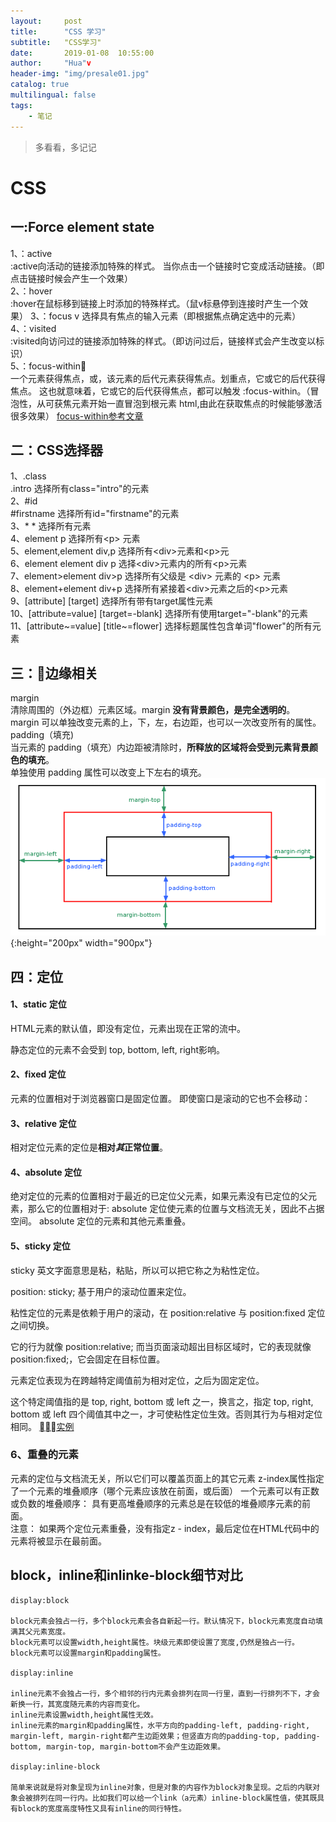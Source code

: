 ```yaml
---
layout:     post
title:      "CSS 学习"
subtitle:   "CSS学习"
date:       2019-01-08  10:55:00
author:     "Hua"v
header-img: "img/presale01.jpg"
catalog: true
multilingual: false
tags:
    - 笔记
---
```

>多看看，多记记

# CSS
## 一:Force element state
1、：active  
:active向活动的链接添加特殊的样式。
当你点击一个链接时它变成活动链接。（即点击链接时候会产生一个效果）  
2、：hover  
:hover在鼠标移到链接上时添加的特殊样式。（鼠v标悬停到连接时产生一个效果）
3、：focus  v
选择具有焦点的输入元素（即根据焦点确定选中的元素）  
4、：visited  
:visited向访问过的链接添加特殊的样式。（即访问过后，链接样式会产生改变以标识）  
5、：focus-within  
一个元素获得焦点，或，该元素的后代元素获得焦点。划重点，它或它的后代获得焦点。
这也就意味着，它或它的后代获得焦点，都可以触发 :focus-within。（冒泡性，从可获焦元素开始一直冒泡到根元素 html,由此在获取焦点的时候能够激活很多效果）
[focus-within参考文章](https://www.cnblogs.com/coco1s/p/9406413.html)


## 二：CSS选择器
1、.class  
.intro	选择所有class="intro"的元素  
2、#id  
#firstname	选择所有id="firstname"的元素  
3、*  *	选择所有元素  
4、element	p	选择所有&lt;p&gt; 元素  
5、element,element	div,p	选择所有&lt;div&gt;元素和&lt;p&gt;元  
6、element element	div p	选择&lt;div&gt;元素内的所有&lt;p&gt;元素  
7、element&gt;element	div&gt;p	选择所有父级是 &lt;div&gt; 元素的 &lt;p&gt; 元素  
8、element+element	div+p	选择所有紧接着&lt;div&gt;元素之后的&lt;p&gt;元素  
9、[attribute]	[target]	选择所有带有target属性元素  
10、[attribute=value]	[target=-blank]	选择所有使用target="-blank"的元素    
11、[attribute~=value]	[title~=flower]	选择标题属性包含单词"flower"的所有元素


## 三：边缘相关
margin  
清除周围的（外边框）元素区域。margin **没有背景颜色，是完全透明的**。
margin 可以单独改变元素的上，下，左，右边距，也可以一次改变所有的属性。  
padding（填充)  
当元素的 padding（填充）内边距被清除时，**所释放的区域将会受到元素背景颜色的填充**。  
单独使用 padding 属性可以改变上下左右的填充。  
![img](/img/in-post/CSS/margin_padding.png){:height="200px" width="900px"}

## 四：定位
#### 1、static 定位  
HTML元素的默认值，即没有定位，元素出现在正常的流中。

静态定位的元素不会受到 top, bottom, left, right影响。

#### 2、fixed 定位
元素的位置相对于浏览器窗口是固定位置。
即使窗口是滚动的它也不会移动：
#### 3、relative 定位  
相对定位元素的定位是**相对*其*正常位置**。  
#### 4、absolute 定位  
绝对定位的元素的位置相对于最近的已定位父元素，如果元素没有已定位的父元素，那么它的位置相对于<html>:
absolute 定位使元素的位置与文档流无关，因此不占据空间。 
absolute 定位的元素和其他元素重叠。

#### 5、sticky 定位  
sticky 英文字面意思是粘，粘贴，所以可以把它称之为粘性定位。

position: sticky; 基于用户的滚动位置来定位。

粘性定位的元素是依赖于用户的滚动，在 position:relative 与 position:fixed 定位之间切换。

它的行为就像 position:relative; 而当页面滚动超出目标区域时，它的表现就像 position:fixed;，它会固定在目标位置。

元素定位表现为在跨越特定阈值前为相对定位，之后为固定定位。

这个特定阈值指的是 top, right, bottom 或 left 之一，换言之，指定 top, right, bottom 或 left 四个阈值其中之一，才可使粘性定位生效。否则其行为与相对定位相同。
[实例](http://www.runoob.com/try/try.php?filename=trycss_position_sticky)

### 6、重叠的元素  
元素的定位与文档流无关，所以它们可以覆盖页面上的其它元素
z-index属性指定了一个元素的堆叠顺序（哪个元素应该放在前面，或后面）
一个元素可以有正数或负数的堆叠顺序：
具有更高堆叠顺序的元素总是在较低的堆叠顺序元素的前面。  
注意： 如果两个定位元素重叠，没有指定z - index，最后定位在HTML代码中的元素将被显示在最前面。



## block，inline和inlinke-block细节对比
```
display:block

block元素会独占一行，多个block元素会各自新起一行。默认情况下，block元素宽度自动填满其父元素宽度。
block元素可以设置width,height属性。块级元素即使设置了宽度,仍然是独占一行。
block元素可以设置margin和padding属性。

display:inline

inline元素不会独占一行，多个相邻的行内元素会排列在同一行里，直到一行排列不下，才会新换一行，其宽度随元素的内容而变化。
inline元素设置width,height属性无效。
inline元素的margin和padding属性，水平方向的padding-left, padding-right, margin-left, margin-right都产生边距效果；但竖直方向的padding-top, padding-bottom, margin-top, margin-bottom不会产生边距效果。

display:inline-block

简单来说就是将对象呈现为inline对象，但是对象的内容作为block对象呈现。之后的内联对象会被排列在同一行内。比如我们可以给一个link（a元素）inline-block属性值，使其既具有block的宽度高度特性又具有inline的同行特性。
```